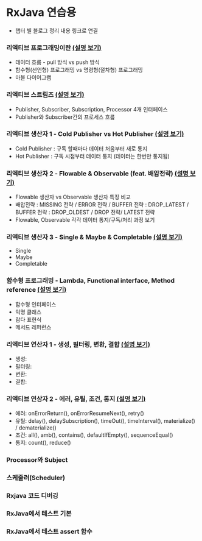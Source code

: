 # RxJava 연습용
- 챕터 별 블로그 정리 내용 링크로 연결  

  
  
### 리엑티브 프로그래밍이란  [(설명 보기)](https://jade314.tistory.com/entry/%EB%A6%AC%EC%97%91%ED%8B%B0%EB%B8%8C-%ED%94%84%EB%A1%9C%EA%B7%B8%EB%9E%98%EB%B0%8DReactive-programming)  
- 데이터 흐름 - pull 방식 vs push 방식
- 함수형(선언형) 프로그래밍 vs 명령형(절차형) 프로그래밍
- 마블 다이어그램  
  
  
### 리엑티브 스트림즈  [(설명 보기)](https://jade314.tistory.com/entry/%EB%A6%AC%EC%97%91%ED%8B%B0%EB%B8%8CReactive-%ED%94%84%EB%A1%9C%EA%B7%B8%EB%9E%98%EB%B0%8D-%EA%B8%B0%EB%B3%B8-%EA%B5%AC%EC%84%B1-%EC%9A%94%EC%86%8C)  
- Publisher, Subscriber, Subscription, Processor 4개 인터페이스
- Publisher와 Subscriber간의 프로세스 흐름  
  
  
### 리엑티브 생산자 1 - Cold Publisher vs Hot Publisher [(설명 보기)](https://jade314.tistory.com/entry/%EB%A6%AC%EC%97%91%ED%8B%B0%EB%B8%8C-%EC%83%9D%EC%82%B0%EC%9E%90Publisher-Cold-Publisher-Hot-Publisher)  
- Cold Publisher : 구독 할때마다 데이터 처음부터 새로 통지 
- Hot Publisher : 구독 시점부터 데이터 통지 (데이터는 한번만 통지됨)  
  
  
### 리엑티브 생산자 2 - Flowable & Observable (feat. 배압전략)  [(설명 보기)](https://jade314.tistory.com/entry/%EB%A6%AC%EC%97%91%ED%8B%B0%EB%B8%8C-%EC%83%9D%EC%82%B0%EC%9E%90-Publisher-2-Flowable-Observable-feat-%EB%B0%B0%EC%95%95%EC%A0%84%EB%9E%B5)  
- Flowable 생산자 vs Observable 생산자 특징 비교
- 배압전략 : MISSING 전략 / ERROR 전략 / BUFFER 전략 : DROP_LATEST / BUFFER 전략 : DROP_OLDEST / DROP 전략/ LATEST 전략
- Flowable, Observable 각각 데이터 통지/구독/처리 과정 보기  
  
  
### 리엑티브 생산자 3 - Single & Maybe & Completable  [(설명 보기)](https://jade314.tistory.com/entry/%EB%A6%AC%EC%97%91%ED%8B%B0%EB%B8%8C-%EC%83%9D%EC%82%B0%EC%9E%90-Publisher-3-Single-Maybe-Completable)  
- Single 
- Maybe
- Completable
  
  
### 함수형 프로그래밍  - Lambda, Functional interface, Method reference  [(설명 보기)](https://jade314.tistory.com/entry/%ED%95%A8%EC%88%98%ED%98%95-%ED%94%84%EB%A1%9C%EA%B7%B8%EB%9E%98%EB%B0%8Dlambda-functional-interface-method-reference)  
- 함수형 인터페이스
- 익명 클래스
- 람다 표현식
- 메서드 레퍼런스
  
   
### 리엑티브 연산자 1 - 생성, 필터링, 변환, 결합  [(설명 보기)](https://jade314.tistory.com/entry/%EB%A6%AC%EC%95%A1%ED%8B%B0%EB%B8%8C-%EC%97%B0%EC%82%B0%EC%82%ACReactive-Operator-%EC%86%8C%EA%B0%9C)  
  - 생성: 
  - 필터링: 
  - 변환: 
  - 결합:   


### 리엑티브 연상자 2 - 에러, 유틸, 조건, 통지  [(설명 보기)](https://jade314.tistory.com/entry/%EB%A6%AC%EC%95%A1%ED%8B%B0%EB%B8%8C-%EC%97%B0%EC%82%B0%EC%9E%90-Operator-2-%EC%97%90%EB%9F%AC-%EC%9C%A0%ED%8B%B8-%EC%A1%B0%EA%B1%B4-%ED%86%B5%EC%A7%80)  
  - 에러: onErrorReturn(),  onErrorResumeNext(),  retry() 
  - 유틸: delay(),  delaySubscription(),  timeOut(),  timeInterval(),  materialize() / dematerialize()
  - 조건: all(), amb(), contains(), defaultIfEmpty(), sequenceEqual() 
  - 통지: count(), reduce() 


  
  
### Processor와 Subject


### 스케줄러(Scheduler)


### Rxjava 코드 디버깅


### RxJava에서 테스트 기본


### RxJava에서 테스트 assert 함수



